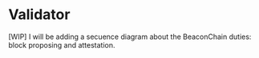 # Validator

[WIP] I will be adding a secuence diagram about the BeaconChain duties: block proposing and attestation. 
